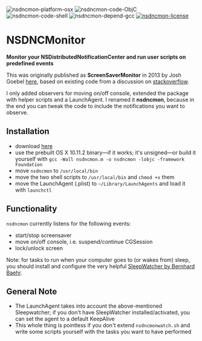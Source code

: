 ![nsdncmon-platform-osx](https://img.shields.io/badge/platform-OS%20X-lightgrey.svg)
![nsdncmon-code-ObjC](https://img.shields.io/badge/code-ObjC-yellow.svg)
![nsdncmon-code-shell](https://img.shields.io/badge/code-shell-yellow.svg)
![nsdncmon-depend-gcc](https://img.shields.io/badge/dependency-gcc-green.svg)
[![nsdncmon-license](http://img.shields.io/badge/license-MIT+-blue.svg)](https://github.com/JayBrown/NSDNCMonitor/blob/master/license.md)

# NSDNCMonitor
**Monitor your NSDistributedNotificationCenter and run user scripts on predefined events**

This was originally published as **ScreenSaverMonitor** in 2013 by Josh Goebel [here](http://pastie.org/8013106), based on existing code from a discussion on [stackoverflow](http://stackoverflow.com/questions/16944434/monitoring-screensaver-events-in-osx/16947042).

I only added observers for moving on/off console, extended the package with helper scripts and a LaunchAgent. I renamed it **nsdncmon**, because in the end you can tweak the code to include the notifications you want to observe.

## Installation
* download [here](https://github.com/JayBrown/NSDNCMonitor/releases)
* use the prebuilt OS X 10.11.2 binary—if it works; it's unsigned—or build it yourself with `gcc -Wall nsdncmon.m -o nsdncmon -lobjc -framework Foundation`
* move `nsdncmon` to `/usr/local/bin`
* move the two shell scripts to `/usr/local/bin` and `chmod +x` them
* move the LaunchAgent (.plist) to `~/Library/LaunchAgents` and load it with `launchctl`

## Functionality
`nsdncmon` currently listens for the following events:
* start/stop screensaver
* move on/off console, i.e. suspend/continue CGSession
* lock/unlock screen

Note: for tasks to run when your computer goes to (or wakes from) sleep, you should install and configure the very helpful [SleepWatcher by Bernhard Baehr](http://www.bernhard-baehr.de).

## General Note
* The LaunchAgent takes into account the above-mentioned Sleepwatcher; if you don't have SleepWatcher installed/activated, you can set the agent to a default KeepAlive
* This whole thing is pointless if you don't extend `nsdncmonwatch.sh` and write some scripts yourself with the tasks you want to have performed
